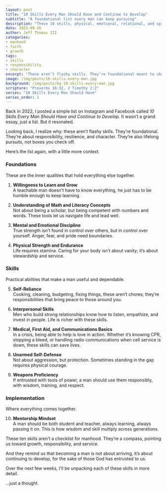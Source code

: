 ```yaml
---
layout: post
title: "10 Skills Every Man Should Have and Continue to Develop"
subtitle: "A foundational list every man can keep pursuing"
description: "These 10 skills, physical, emotional, relational, and spiritual—aren’t about arriving, but about continuing to grow into responsibility, resilience, and character."
date: 2025-09-26
author: Jeff Thomas III
categories:  
- manhood  
- faith  
- growth
tags:  
- skills  
- responsibility  
- character  
excerpt: "These aren’t flashy skills. They’re foundational meant to shape men into steady, dependable leaders who never stop growing."
image: /img/posts/10-skills-every-man.jpg
background: /img/posts/bg-10-skills-every-man.jpg
scripture: "Proverbs 16:32, 2 Timothy 2:2"
series: "10 Skills Every Man Should Have"
series_order: 1
---
```


Back in 2022, I posted a simple list on Instagram and Facebook called *10 Skills Every Man Should Have and Continue to Develop.* It wasn’t a grand essay, just a list. But it resonated.  

Looking back, I realize why: these aren’t flashy skills. They’re foundational. They’re about responsibility, resilience, and character. They’re also lifelong pursuits, not boxes you check off.  

Here’s the list again, with a little more context.  


### Foundations  
These are the inner qualities that hold everything else together.  

1. **Willingness to Learn and Grow**  
   A teachable man doesn’t have to know everything, he just has to be humble enough to keep learning.  

2. **Understanding of Math and Literacy Concepts**  
   Not about being a scholar, but being competent with numbers and words. These tools let us navigate life and lead well.  

3. **Mental and Emotional Discipline**  
   True strength isn’t found in control over others, but in control over yourself. Anger, fear, and pride need boundaries.  

4. **Physical Strength and Endurance**  
   Life requires stamina. Caring for your body isn’t about vanity; it’s about stewardship and service.  


### Skills  
Practical abilities that make a man useful and dependable.  

5. **Self-Reliance**  
   Cooking, cleaning, budgeting, fixing things, these aren’t chores; they’re responsibilities that bring peace to those around you.  

6. **Interpersonal Skills**  
   Men who build strong relationships know how to listen, empathize, and invest in people. Life is richer with these skills.  

7. **Medical, First Aid, and Communications Basics**  
   In a crisis, being able to help is love in action. Whether it’s knowing CPR, stopping a bleed, or handling radio communications when cell service is down, these skills can save lives.  

8. **Unarmed Self-Defense**  
   Not about aggression, but protection. Sometimes standing in the gap requires physical courage.  

9. **Weapons Proficiency**  
   If entrusted with tools of power, a man should use them responsibly, with wisdom, training, and respect.  


### Implementation  
Where everything comes together.  

10. **Mentorship Mindset**  
   A man should be both student and teacher, always learning, always passing it on. This is how wisdom and skill multiply across generations.  


These ten skills aren’t a checklist for manhood. They’re a compass, pointing us toward growth, responsibility, and service.  

And they remind us that becoming a man is not about arriving, it’s about continuing to develop, for the sake of those God has entrusted to us.  

Over the next few weeks, I’ll be unpacking each of these skills in more detail.  

…just a thought.  
<!--stackedit_data:
eyJoaXN0b3J5IjpbMTcwODkwNzgzMywtMTEzODcxMTc4MF19
-->